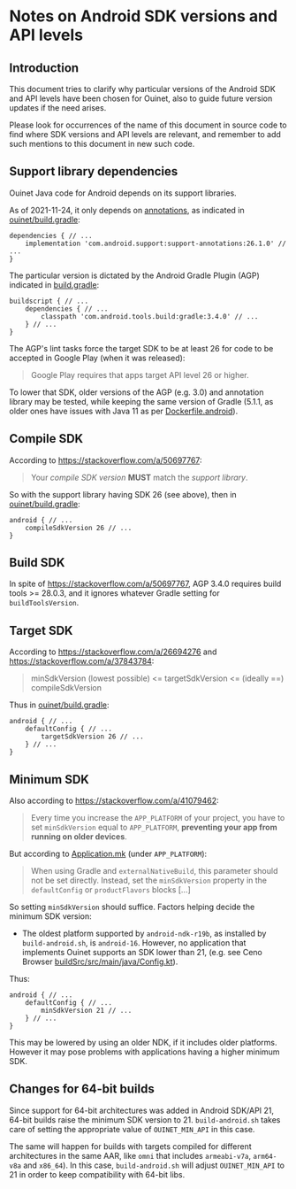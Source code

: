 # Notes on Android SDK versions and API levels

## Introduction

This document tries to clarify why particular versions of the Android SDK and
API levels have been chosen for Ouinet, also to guide future version updates
if the need arises.

Please look for occurrences of the name of this document in source code to
find where SDK versions and API levels are relevant, and remember to add such
mentions to this document in new such code.

## Support library dependencies

Ouinet Java code for Android depends on its support libraries.

As of 2021-11-24, it only depends on [annotations][], as indicated in
[ouinet/build.gradle](../android/ouinet/build.gradle):

```
dependencies { // ...
    implementation 'com.android.support:support-annotations:26.1.0' // ...
}
```

The particular version is dictated by the Android Gradle Plugin (AGP)
indicated in [build.gradle](../android/build.gradle):

```
buildscript { // ...
    dependencies { // ...
        classpath 'com.android.tools.build:gradle:3.4.0' // ...
    } // ...
}
```

[annotations]: https://developer.android.com/topic/libraries/support-library/packages#annotations

The AGP's lint tasks force the target SDK to be at least 26 for code to be
accepted in Google Play (when it was released):

> Google Play requires that apps target API level 26 or higher.

To lower that SDK, older versions of the AGP (e.g. 3.0) and annotation library
may be tested, while keeping the same version of Gradle (5.1.1, as older ones
have issues with Java 11 as per [Dockerfile.android](../Dockerfile.android)).

## Compile SDK

According to <https://stackoverflow.com/a/50697767>:

> Your *compile SDK version* **MUST** match the *support library*.

So with the support library having SDK 26 (see above), then in
[ouinet/build.gradle](../android/ouinet/build.gradle):

```
android { // ...
    compileSdkVersion 26 // ...
}
```

## Build SDK

In spite of <https://stackoverflow.com/a/50697767>, AGP 3.4.0 requires build
tools >= 28.0.3, and it ignores whatever Gradle setting for
`buildToolsVersion`.

## Target SDK

According to <https://stackoverflow.com/a/26694276> and
<https://stackoverflow.com/a/37843784>:

> minSdkVersion (lowest possible) <= targetSdkVersion <= (ideally ==) compileSdkVersion

Thus in [ouinet/build.gradle](../android/ouinet/build.gradle):

```
android { // ...
    defaultConfig { // ...
        targetSdkVersion 26 // ...
    } // ...
}
```

## Minimum SDK

Also according to <https://stackoverflow.com/a/41079462>:

> Every time you increase the `APP_PLATFORM` of your project, you have to set
> `minSdkVersion` equal to `APP_PLATFORM`, **preventing your app from running
> on older devices**.

But according to [Application.mk][] (under `APP_PLATFORM`):

> When using Gradle and `externalNativeBuild`, this parameter should not be
> set directly. Instead, set the `minSdkVersion` property in the
> `defaultConfig` or `productFlavors` blocks [...]

[Application.mk]: https://developer.android.com/ndk/guides/application_mk

So setting `minSdkVersion` should suffice.  Factors helping decide the minimum
SDK version:

- The oldest platform supported by `android-ndk-r19b`, as installed by
  `build-android.sh`, is `android-16`.
  However, no application that implements Ouinet supports an SDK lower than 21,
  (e.g. see Ceno Browser [buildSrc/src/main/java/Config.kt](https://gitlab.com/censorship-no/ceno-browser/-/blob/main/buildSrc/src/main/java/Config.kt#L13)).

Thus:

```
android { // ...
    defaultConfig { // ...
        minSdkVersion 21 // ...
    } // ...
}
```

This may be lowered by using an older NDK, if it includes older platforms.
However it may pose problems with applications having a higher minimum SDK.

## Changes for 64-bit builds

Since support for 64-bit architectures was added in Android SDK/API 21, 64-bit
builds raise the minimum SDK version to 21.  `build-android.sh` takes care of
setting the appropriate value of `OUINET_MIN_API` in this case.

The same will happen for builds with targets compiled for different
architectures in the same AAR, like `omni` that includes `armeabi-v7a`,
`arm64-v8a` and `x86_64`). In this case, `build-android.sh` will adjust
`OUINET_MIN_API` to 21 in order to keep compatibility with 64-bit libs.
